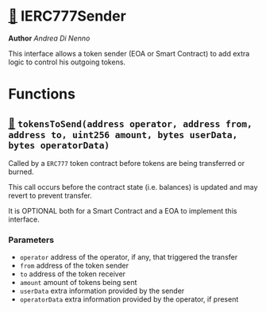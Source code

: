 # [🔗](/interfaces/IERC777Sender.sol#L7) IERC777Sender
**Author** _Andrea Di Nenno_

This interface allows a token sender (EOA or Smart Contract) to add extra logic to control his outgoing tokens.


# Functions
## [🔗](/interfaces/IERC777Sender.sol#L15) `tokensToSend(address operator, address from, address to, uint256 amount, bytes userData, bytes operatorData)`

Called by a `ERC777` token contract before tokens are being transferred or burned.

This call occurs before the contract state (i.e. balances) is updated and may revert to prevent transfer.

It is OPTIONAL both for a Smart Contract and a EOA to implement this interface.




### Parameters
* `operator` address of the operator, if any, that triggered the transfer
* `from` address of the token sender
* `to` address of the token receiver
* `amount` amount of tokens being sent
* `userData` extra information provided by the sender
* `operatorData` extra information provided by the operator, if present

